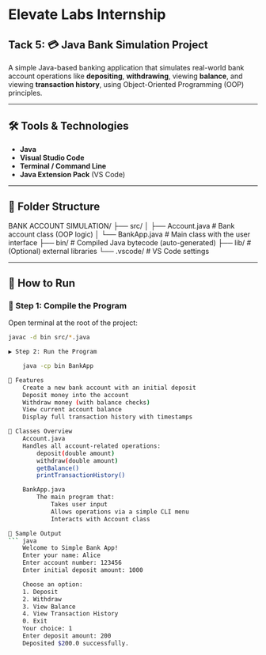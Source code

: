 # Elevate Labs Internship

## Tack 5: 💳 Java Bank Simulation Project

A simple Java-based banking application that simulates real-world bank account operations like **depositing**, **withdrawing**, viewing **balance**, and viewing **transaction history**, using Object-Oriented Programming (OOP) principles.

---

## 🛠️ Tools & Technologies

- **Java**
- **Visual Studio Code**
- **Terminal / Command Line**
- **Java Extension Pack** (VS Code)

---

## 📁 Folder Structure

BANK ACCOUNT SIMULATION/
├── src/
│ ├── Account.java # Bank account class (OOP logic)
│ └── BankApp.java # Main class with the user interface
├── bin/ # Compiled Java bytecode (auto-generated)
├── lib/ # (Optional) external libraries
└── .vscode/ # VS Code settings

---

## 🚀 How to Run

### 🔧 Step 1: Compile the Program

Open terminal at the root of the project:

````bash
javac -d bin src/*.java

▶️ Step 2: Run the Program

    java -cp bin BankApp

🧠 Features
    Create a new bank account with an initial deposit
    Deposit money into the account
    Withdraw money (with balance checks)
    View current account balance
    Display full transaction history with timestamps

🧱 Classes Overview
    Account.java
    Handles all account-related operations:
        deposit(double amount)
        withdraw(double amount)
        getBalance()
        printTransactionHistory()

    BankApp.java
        The main program that:
            Takes user input
            Allows operations via a simple CLI menu
            Interacts with Account class

🧪 Sample Output
``` java
    Welcome to Simple Bank App!
    Enter your name: Alice
    Enter account number: 123456
    Enter initial deposit amount: 1000

    Choose an option:
    1. Deposit
    2. Withdraw
    3. View Balance
    4. View Transaction History
    0. Exit
    Your choice: 1
    Enter deposit amount: 200
    Deposited $200.0 successfully.
````

